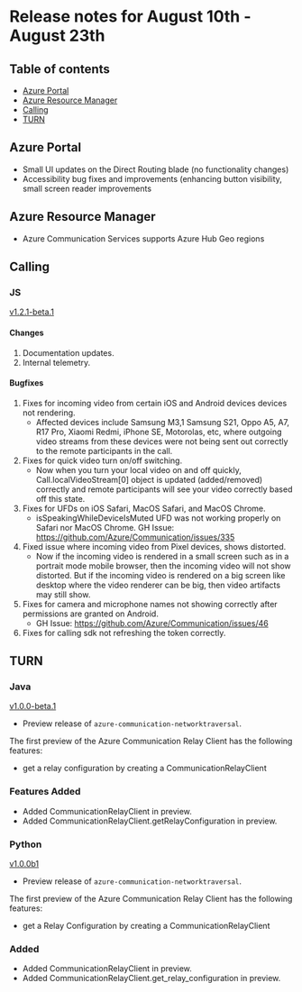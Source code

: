 # Release notes for August 10th - August 23th

## Table of contents
* [Azure Portal](#azure-portal)
* [Azure Resource Manager](#azure-resource-manager)
* [Calling](#calling)
* [TURN](#turn)

## Azure Portal
- Small UI updates on the Direct Routing blade (no functionality changes)
- Accessibility bug fixes and improvements (enhancing button visibility, small screen reader improvements

## Azure Resource Manager
- Azure Communication Services supports Azure Hub Geo regions

## Calling
 
### JS

[v1.2.1-beta.1]()

#### Changes
1. Documentation updates.
2. Internal telemetry.

#### Bugfixes
1. Fixes for incoming video from certain iOS and Android devices devices not rendering.
    - Affected devices include Samsung M3,1 Samsung S21, Oppo A5, A7, R17 Pro, Xiaomi Redmi, iPhone SE, Motorolas, etc, where outgoing video streams from these devices were not being sent out correctly to the remote participants in the call. 
2. Fixes for quick video turn on/off switching.
    - Now when you turn your local video on and off quickly, Call.localVideoStream[0] object is updated (added/removed) correctly and remote participants will see your video correctly based off this state.
3. Fixes for UFDs on iOS Safari, MacOS Safari, and MacOS Chrome.
    - isSpeakingWhileDeviceIsMuted UFD was not working properly on Safari nor MacOS Chrome. GH Issue: https://github.com/Azure/Communication/issues/335
4. Fixed issue where incoming video from Pixel devices, shows distorted.
    - Now if the incoming video is rendered in a small screen such as in a portrait mode mobile browser, then the incoming video will not show distorted. But if the incoming video is rendered on a big screen like desktop where the video renderer can be big, then video artifacts may still show.
5. Fixes for camera and microphone names not showing correctly after permissions are granted on Android.
    - GH Issue: https://github.com/Azure/Communication/issues/46
6. Fixes for calling sdk not refreshing the token correctly.

## TURN

### Java

[v1.0.0-beta.1](https://github.com/Azure/azure-sdk-for-java/blob/main/sdk/communication/azure-communication-networktraversal/CHANGELOG.md#100-beta1-2021-08-19)

- Preview release of `azure-communication-networktraversal`.

The first preview of the Azure Communication Relay Client has the following features:

- get a relay configuration by creating a CommunicationRelayClient

### Features Added
- Added CommunicationRelayClient in preview.
- Added CommunicationRelayClient.getRelayConfiguration in preview.

### Python

[v1.0.0b1](https://github.com/Azure/azure-sdk-for-python/blob/main/sdk/communication/azure-communication-networktraversal/CHANGELOG.md#100b1-2021-08-16)

- Preview release of `azure-communication-networktraversal`.

The first preview of the Azure Communication Relay Client has the following features:

- get a Relay Configuration by creating a CommunicationRelayClient

### Added
- Added CommunicationRelayClient in preview.
- Added CommunicationRelayClient.get_relay_configuration in preview.
